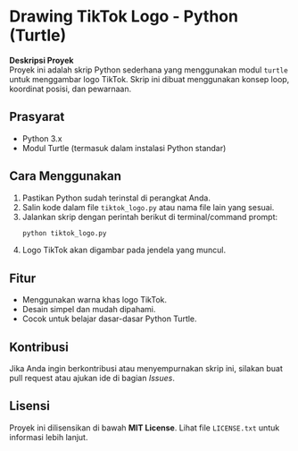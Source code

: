# Drawing TikTok Logo - Python (Turtle)

**Deskripsi Proyek**  
Proyek ini adalah skrip Python sederhana yang menggunakan modul `turtle` untuk menggambar logo TikTok. Skrip ini dibuat menggunakan konsep loop, koordinat posisi, dan pewarnaan.

## Prasyarat
- Python 3.x
- Modul Turtle (termasuk dalam instalasi Python standar)

## Cara Menggunakan
1. Pastikan Python sudah terinstal di perangkat Anda.
2. Salin kode dalam file `tiktok_logo.py` atau nama file lain yang sesuai.
3. Jalankan skrip dengan perintah berikut di terminal/command prompt:
   ```bash
   python tiktok_logo.py
   ```
4. Logo TikTok akan digambar pada jendela yang muncul.

## Fitur
- Menggunakan warna khas logo TikTok.
- Desain simpel dan mudah dipahami.
- Cocok untuk belajar dasar-dasar Python Turtle.

## Kontribusi
Jika Anda ingin berkontribusi atau menyempurnakan skrip ini, silakan buat pull request atau ajukan ide di bagian *Issues*.

## Lisensi
Proyek ini dilisensikan di bawah **MIT License**. Lihat file `LICENSE.txt` untuk informasi lebih lanjut.
